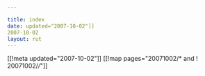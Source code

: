 ```yaml
---

title: index
date: updated="2007-10-02"]]
2007-10-02
layout: rut
---
```


[[!meta updated="2007-10-02"]]
[[!map pages="20071002/* and ! 20071002/*/*"]]
